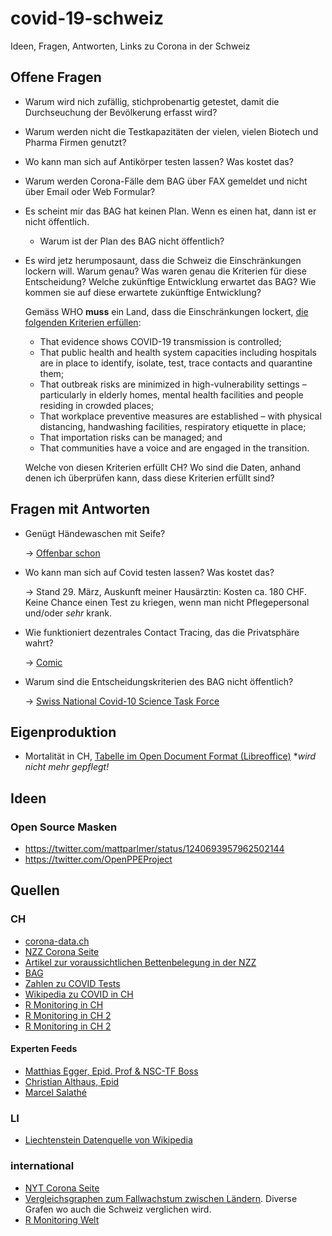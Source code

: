 # covid-19-schweiz

Ideen, Fragen, Antworten, Links zu Corona in der Schweiz

## Offene Fragen

* Warum wird nich zufällig, stichprobenartig getestet, damit die
  Durchseuchung der Bevölkerung erfasst wird?

* Warum werden nicht die Testkapazitäten der vielen, vielen
  Biotech und Pharma Firmen genutzt?

* Wo kann man sich auf Antikörper testen lassen? Was kostet das?

* Warum werden Corona-Fälle dem BAG über FAX gemeldet und nicht
  über Email oder Web Formular?

* Es scheint mir das BAG hat keinen Plan. Wenn es einen hat, dann
  ist er nicht öffentlich.

  * Warum ist der Plan des BAG nicht öffentlich?

* Es wird jetz herumposaunt, dass die Schweiz die Einschränkungen
  lockern will. Warum genau? Was waren genau die Kriterien für diese
  Entscheidung? Welche zukünftige Entwicklung erwartet das BAG?
  Wie kommen sie auf diese erwartete zukünftige Entwicklung?

  Gemäss WHO **muss** ein Land, dass die Einschränkungen lockert,
  [die folgenden Kriterien erfüllen](http://www.euro.who.int/en/media-centre/sections/statements/2020/statement-transition-to-a-new-normal-during-the-covid-19-pandemic-must-be-guided-by-public-health-principles):

  * That evidence shows COVID-19 transmission is controlled;
  * That public health and health system capacities including hospitals are in place to identify, isolate, test, trace contacts and quarantine them;
  * That outbreak risks are minimized in high-vulnerability settings – particularly in elderly homes, mental health facilities and people residing in crowded places;
  * That workplace preventive measures are established – with physical distancing, handwashing facilities, respiratory etiquette in place;
  * That importation risks can be managed; and
  * That communities have a voice and are engaged in the transition.

  Welche von diesen Kriterien erfüllt CH? Wo sind die Daten, anhand
  denen ich überprüfen kann, dass diese Kriterien erfüllt sind?


## Fragen mit Antworten

* Genügt Händewaschen mit Seife?

  -> [Offenbar schon](https://www.nzz.ch/wissenschaft/warum-coronaviren-seife-hassen-ld.1549264)

* Wo kann man sich auf Covid testen lassen? Was kostet das?

  -> Stand 29. März, Auskunft meiner Hausärztin: Kosten ca. 180 CHF. Keine Chance einen
  Test zu kriegen, wenn man nicht Pflegepersonal und/oder *sehr* krank.

* Wie funktioniert dezentrales Contact Tracing, das die Privatsphäre wahrt?

  -> [Comic](https://ncase.me/contact-tracing/)

* Warum sind die Entscheidungskriterien des BAG nicht öffentlich?

  -> [Swiss National Covid-10 Science Task Force](https://ncs-tf.ch/de/lagebericht)

## Eigenproduktion

* Mortalität in CH, [Tabelle im Open Document Format (Libreoffice)](stats.ods)
  **wird nicht mehr gepflegt!*

## Ideen

### Open Source Masken

* https://twitter.com/mattparlmer/status/1240693957962502144
* https://twitter.com/OpenPPEProject

## Quellen

### CH

* [corona-data.ch](https://corona-data.ch)
* [NZZ Corona Seite](https://www.nzz.ch/panorama/die-wichtigsten-grafiken-zum-coronavirus-ld.1542774)
* [Artikel zur voraussichtlichen Bettenbelegung in der NZZ](https://www.nzz.ch/wissenschaft/coronavirus-schweizer-spitaeler-schon-anfang-april-ueberlastet-ld.1548208)
* [BAG](https://www.bag.admin.ch/bag/de/home/krankheiten/ausbrueche-epidemien-pandemien/aktuelle-ausbrueche-epidemien/novel-cov/situation-schweiz-und-international.html)
* [Zahlen zu COVID Tests](https://en.wikipedia.org/w/index.php?title=COVID-19_testing)
* [Wikipedia zu COVID in CH](https://de.wikipedia.org/wiki/COVID-19-Pandemie_in_der_Schweiz)
* [R Monitoring in CH](https://bsse.ethz.ch/cevo/research/sars-cov-2/real-time-monitoring-in-switzerland.html)
* [R Monitoring in CH 2](https://amkuhn.shinyapps.io/restimate/)
* [R Monitoring in CH 2](https://ncs-tf.ch/de/lagebericht)

#### Experten Feeds

* [Matthias Egger, Epid. Prof & NSC-TF Boss](https://twitter.com/eggersnsf)
* [Christian Althaus, Epid](https://twitter.com/C_Althaus)
* [Marcel Salathé](https://twitter.com/marcelsalathe)

### LI

* [Liechtenstein Datenquelle von Wikipedia](https://www.regierung.li/ministerien/ministerium-fuer-gesellschaft/medienmitteilungen/)

### international

* [NYT Corona Seite](https://www.nytimes.com/news-event/coronavirus)
* [Vergleichsgraphen zum Fallwachstum zwischen Ländern](http://nrg.cs.ucl.ac.uk/mjh/covid19/#el). Diverse Grafen wo auch die Schweiz verglichen wird.
* [R Monitoring Welt](https://amkuhn.shinyapps.io/rworld/)
